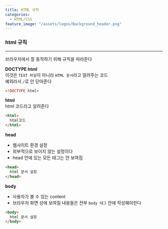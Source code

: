 ```yaml
---
title: HTML 규칙
categories:
  - HTML/CSS
feature_image: "/assets/logos/Background_header.png"
---
```


### html 규칙

---

브라우저에서 잘 동작하기 위해 규칙을 따라준다

**DOCTYPE html**  
 이것은 `TEXT 파일`이 아니라 `HTML 문서`라고 알려주는 코드  
 예외라서 `/`로 안 닫아준다

```html
<!DOCTYPE html>
```

**html**  
 html 코드라고 알려준다

```html
<html>
  html코드
</html>
```

**head**

- 웹사이트 환경 설정
- 외부적으로 보이지 않는 설정이다
- head 안에 있는 모든 태그는 안 보여짐

```html
<head>
  html 문서 설정
</head>
```

**body**

- 사용자가 볼 수 있는 content
- 브라우저 화면 상에 보여질 내용들은 전부 `body 태그` 안에 작성해야한다

```html
<body>
  html 문서 설정
</body>
```
